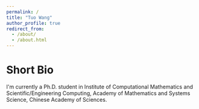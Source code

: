 ```yaml
---
permalink: /
title: "Tuo Wang"
author_profile: true
redirect_from: 
  - /about/
  - /about.html
---
```


# Short Bio

I'm currently a Ph.D. student in Institute of Computational Mathematics and Scientific/Engineering Computing, Academy of Mathematics and Systems Science, Chinese Academy of Sciences. 


